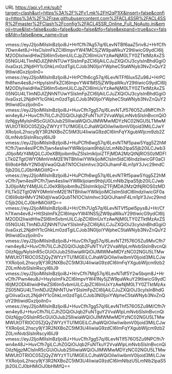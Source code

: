 URL
https://api.v1.mk/sub?target=clash&url=https%3A%2F%2Fv1.mk%2FH2qP1IX&insert=false&config=https%3A%2F%2Fraw.githubusercontent.com%2FACL4SSR%2FACL4SSR%2Fmaster%2FClash%2Fconfig%2FACL4SSR_Online_Full_NoAuto.ini&emoji=true&list=false&xudp=false&udp=false&tfo=false&expand=true&scv=false&fdn=false&new_name=true


vmess://eyJ2IjoiMiIsInBzIjoi8J+HrfCfh7Ag57q/6LevNTBf6aaZ5riv8J+HrfCfh7Dwn4et8J+HsCIsImFkZCI6ImpvYW41MC5jZW9paWkuY29tIiwicG9ydCI6IjM2ODIxIiwidHlwZSI6Im5vbmUiLCJpZCI6ImUxYzAwNjM0LTY0ZTktMzAxZS05NGU4LTlmNDJlZjNhNTUwYSIsImFpZCI6IjAiLCJuZXQiOiJ3cyIsInBhdGgiOiIvaGxzL2NjdHY1cGhkLm0zdTgiLCJob3N0IjoiYWpheC5taWNyb3NvZnQuY29tIiwidGxzIjoiIn0=
vmess://eyJ2IjoiMiIsInBzIjoi8J+HrPCfh6cg57q/6LevNTFf6Iux5Zu98J+HrPCfh6fwn4es8J+HpyIsImFkZCI6ImpvYW41MS5jZW9paWkuY29tIiwicG9ydCI6IjM2ODIyIiwidHlwZSI6Im5vbmUiLCJpZCI6ImUxYzAwNjM0LTY0ZTktMzAxZS05NGU4LTlmNDJlZjNhNTUwYSIsImFpZCI6IjAiLCJuZXQiOiJ3cyIsInBhdGgiOiIvaGxzL2NjdHY1cGhkLm0zdTgiLCJob3N0IjoiYWpheC5taWNyb3NvZnQuY29tIiwidGxzIjoiIn0=
vmess://eyJ2IjoiMiIsInBzIjoi8J+HuvCfh7gg57q/6LevNTJf576O5Zu9MfCfh7rwn4ey8J+HuvCfh7IiLCJhZGQiOiJqb2FuNTIuY2VvaWlpLmNvbSIsInBvcnQiOiIzNjgyMyIsInR5cGUiOiJub25lIiwiaWQiOiJlMWMwMDYzNC02NGU5LTMwMWUtOTRlOC05ZjQyZWYzYTU1MGEiLCJhaWQiOiIwIiwibmV0Ijoid3MiLCJwYXRoIjoiL2hscy9jY3R2NXBoZC5tM3U4IiwiaG9zdCI6ImFqYXgubWljcm9zb2Z0LmNvbSIsInRscyI6IiJ9
vmess://eyJ2IjoiMiIsInBzIjoi8J+HuPCfh6wg57q/6LevNTNf5paw5Yqg5Z2hMfCfh7jwn4esIPCfh7jwn4esIiwiYWRkIjoiam9hbjUzLmNlb2lpaS5jb20iLCJwb3J0IjoiMzY4MjQiLCJ0eXBlIjoibm9uZSIsImlkIjoiZTFjMDA2MzQtNjRlOS0zMDFlLTk0ZTgtOWY0MmVmM2E1NTBhIiwiYWlkIjoiMCIsIm5ldCI6IndzIiwicGF0aCI6Ii9obHMvY2N0djVwaGQubTN1OCIsImhvc3QiOiJhamF4Lm1pY3Jvc29mdC5jb20iLCJ0bHMiOiIifQ==
vmess://eyJ2IjoiMiIsInBzIjoi8J+HuPCfh6wg57q/6LevNTRf5paw5Yqg5Z2hMvCfh7jwn4esIPCfh7jwn4esIiwiYWRkIjoiam9hbjU0LmNlb2lpaS5jb20iLCJwb3J0IjoiMzY4MjUiLCJ0eXBlIjoibm9uZSIsImlkIjoiZTFjMDA2MzQtNjRlOS0zMDFlLTk0ZTgtOWY0MmVmM2E1NTBhIiwiYWlkIjoiMCIsIm5ldCI6IndzIiwicGF0aCI6Ii9obHMvY2N0djVwaGQubTN1OCIsImhvc3QiOiJhamF4Lm1pY3Jvc29mdC5jb20iLCJ0bHMiOiIifQ==
vmess://eyJ2IjoiMiIsInBzIjoi8J+Hr/Cfh7Ug57q/6LevNTVf5pel5pys8J+Hr/Cfh7Xwn4ev8J+HtSIsImFkZCI6ImpvYW41NS5jZW9paWkuY29tIiwicG9ydCI6IjM2ODI2IiwidHlwZSI6Im5vbmUiLCJpZCI6ImUxYzAwNjM0LTY0ZTktMzAxZS05NGU4LTlmNDJlZjNhNTUwYSIsImFpZCI6IjAiLCJuZXQiOiJ3cyIsInBhdGgiOiIvaGxzL2NjdHY1cGhkLm0zdTgiLCJob3N0IjoiYWpheC5taWNyb3NvZnQuY29tIiwidGxzIjoiIn0=
vmess://eyJ2IjoiMiIsInBzIjoi8J+HuvCfh7gg57q/6LevNTZf576O5Zu9MvCfh7rwn4ey8J+HuvCfh7IiLCJhZGQiOiJqb2FuNTYuY2VvaWlpLmNvbSIsInBvcnQiOiIzNjgyNyIsInR5cGUiOiJub25lIiwiaWQiOiJlMWMwMDYzNC02NGU5LTMwMWUtOTRlOC05ZjQyZWYzYTU1MGEiLCJhaWQiOiIwIiwibmV0Ijoid3MiLCJwYXRoIjoiL2hscy9jY3R2NXBoZC5tM3U4IiwiaG9zdCI6ImFqYXgubWljcm9zb2Z0LmNvbSIsInRscyI6IiJ9
vmess://eyJ2IjoiMiIsInBzIjoi8J+HrvCfh7Mg57q/6LevNTdf5Y2w5bqm8J+HrvCfh7Pwn4eu8J+HsyIsImFkZCI6ImpvYW41Ny5jZW9paWkuY29tIiwicG9ydCI6IjM2ODI4IiwidHlwZSI6Im5vbmUiLCJpZCI6ImUxYzAwNjM0LTY0ZTktMzAxZS05NGU4LTlmNDJlZjNhNTUwYSIsImFpZCI6IjAiLCJuZXQiOiJ3cyIsInBhdGgiOiIvaGxzL2NjdHY1cGhkLm0zdTgiLCJob3N0IjoiYWpheC5taWNyb3NvZnQuY29tIiwidGxzIjoiIn0=
vmess://eyJ2IjoiMiIsInBzIjoi8J+HuvCfh7gg57q/6LevNThf576O5Zu9M/Cfh7rwn4ey8J+HuvCfh7IiLCJhZGQiOiJqb2FuNTguY2VvaWlpLmNvbSIsInBvcnQiOiIzNjgyOSIsInR5cGUiOiJub25lIiwiaWQiOiJlMWMwMDYzNC02NGU5LTMwMWUtOTRlOC05ZjQyZWYzYTU1MGEiLCJhaWQiOiIwIiwibmV0Ijoid3MiLCJwYXRoIjoiL2hscy9jY3R2NXBoZC5tM3U4IiwiaG9zdCI6ImFqYXgubWljcm9zb2Z0LmNvbSIsInRscyI6IiJ9
vmess://eyJ2IjoiMiIsInBzIjoi8J+HuvCfh7gg57q/6LevNTlf576O5Zu9NPCfh7rwn4e48J+HuvCfh7giLCJhZGQiOiJqb2FuNTkuY2VvaWlpLmNvbSIsInBvcnQiOiIzNjgzMCIsInR5cGUiOiJub25lIiwiaWQiOiJlMWMwMDYzNC02NGU5LTMwMWUtOTRlOC05ZjQyZWYzYTU1MGEiLCJhaWQiOiIwIiwibmV0Ijoid3MiLCJwYXRoIjoiL2hscy9jY3R2NXBoZC5tM3U4IiwiaG9zdCI6ImNlbzU5LmNlb2lpaS5jb20iLCJ0bHMiOiJ0bHMifQ==
